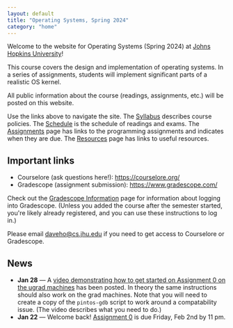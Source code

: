 ```yaml
---
layout: default
title: "Operating Systems, Spring 2024"
category: "home"
---
```


Welcome to the website for Operating Systems (Spring 2024)
at <a href="https://www.jhu.edu/">Johns Hopkins University</a>!

This course covers the design and implementation of operating systems.
In a series of assignments, students will implement significant parts of
a realistic OS kernel.

All public information about the course (readings, assignments, etc.) will
be posted on this website.

Use the links above to navigate the site.  The [Syllabus](syllabus.html)
describes course policies. The [Schedule](schedule.html) is the schedule
of readings and exams.  The [Assignments](assignments.html) page has
links to the programming assignments and indicates when they are due.
The [Resources](resources.html) page has links to useful resources.

## Important links

* Courselore (ask questions here!): <https://courselore.org/>
* Gradescope (assignment submission): <https://www.gradescope.com/>

Check out the [Gradescope Information](gradescope.html) page
for information about logging into Gradescope. (Unless you added the
course after the semester started, you're likely already registered,
and you can use these instructions to log in.)

Please email <daveho@cs.jhu.edu> if you need to get access to Courselore or
Gradescope.

## News

* **Jan 28** — A [video demonstrating how to get started on Assignment 0
  on the ugrad machines](https://jh.hosted.panopto.com/Panopto/Pages/Viewer.aspx?id=33980a9b-416f-41b1-9f32-b10300eacef3)
  has been posted. In theory the same instructions should also work on the
  grad machines. Note that you will need to create a copy of the
  `pintos-gdb` script to work around a compatability issue.
  (The video describes what you need to do.)
* **Jan 22** — Welcome back! [Assignment 0](assign/assign00.html)
  is due Friday, Feb 2nd by 11 pm.
